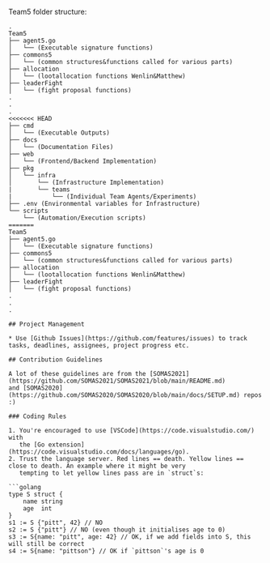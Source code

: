 Team5 folder structure:


```
.
Team5
├── agent5.go
│   └── (Executable signature functions)
├── commons5
│   └── (common structures&functions called for various parts)
├── allocation
│   └── (lootallocation functions Wenlin&Matthew)
├── leaderFight
│   └── (fight proposal functions)
.
.
.
<<<<<<< HEAD
├── cmd
│   └── (Executable Outputs)
├── docs
│   └── (Documentation Files)
├── web
│   └── (Frontend/Backend Implementation)
├── pkg
│   └── infra
│       └── (Infrastructure Implementation)
|       └── teams
|           └── (Individual Team Agents/Experiments)
├── .env (Environmental variables for Infrastructure)
└── scripts
    └── (Automation/Execution scripts)
=======
Team5
├── agent5.go
│   └── (Executable signature functions)
├── commons5
│   └── (common structures&functions called for various parts)
├── allocation
│   └── (lootallocation functions Wenlin&Matthew)
├── leaderFight
│   └── (fight proposal functions)
.
.
.

## Project Management

* Use [Github Issues](https://github.com/features/issues) to track tasks, deadlines, assignees, project progress etc.

## Contribution Guidelines

A lot of these guidelines are from the [SOMAS2021](https://github.com/SOMAS2021/SOMAS2021/blob/main/README.md)
and [SOMAS2020](https://github.com/SOMAS2020/SOMAS2020/blob/main/docs/SETUP.md) repos :)

### Coding Rules

1. You're encouraged to use [VSCode](https://code.visualstudio.com/) with
   the [Go extension](https://code.visualstudio.com/docs/languages/go).
2. Trust the language server. Red lines == death. Yellow lines == close to death. An example where it might be very
   tempting to let yellow lines pass are in `struct`s:

```golang
type S struct {
    name string
    age  int
}
s1 := S {"pitt", 42} // NO
s2 := S {"pitt"} // NO (even though it initialises age to 0)
s3 := S{name: "pitt", age: 42} // OK, if we add fields into S, this will still be correct
s4 := S{name: "pittson"} // OK if `pittson`'s age is 0
```
